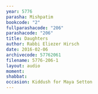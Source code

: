 ```yaml
---
year: 5776
parasha: Mishpatim
bookcode: "2"
fullparashacode: "206"
parashacode: "206"
title: Daughters
author: Rabbi Eliezer Hirsch
date: 2016-02-06
archivecode: 57762061
filename: 5776-206-1
layout: audio
moment: 
shabbat: 
occasion: Kiddush for Maya Setton
---
```

